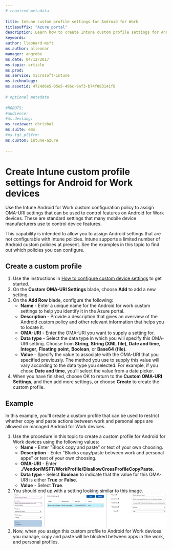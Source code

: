 ```yaml
---
# required metadata

title: Intune custom profile settings for Android for Work
titlesuffix: "Azure portal"
description: Learn how to create Intune custom profile settings for Android for Work devices."
keywords:
author: lleonard-msft
ms.author: alleonar
manager: angrobe
ms.date: 04/12/2017
ms.topic: article
ms.prod:
ms.service: microsoft-intune
ms.technology:
ms.assetid: 4724d6e5-05e5-496c-9af3-b74f083141f8

# optional metadata

#ROBOTS:
#audience:
#ms.devlang:
ms.reviewer: chrisbal
ms.suite: ems
#ms.tgt_pltfrm:
ms.custom: intune-azure

---
```


# Create Intune custom profile settings for Android for Work devices

Use the Intune Android for Work custom configuration policy to assign OMA-URI settings that can be used to control features on Android for Work devices. These are standard settings that many mobile device manufacturers use to control device features.

This capability is intended to allow you to assign Android settings that are not configurable with Intune policies. Intune supports a limited number of Android custom policies at present. See the examples in this topic to find out which policies you can configure.

## Create a custom profile

1. Use the instructions in [How to configure custom device settings](custom-settings-configure.md) to get started.
2. On the **Custom OMA-URI Settings** blade, choose **Add** to add a new setting.
3. On the **Add Row** blade, configure the following:
	- **Name** - Enter a unique name for the Android for work custom settings to help you identify it in the Azure portal.
	- **Description** - Provide a description that gives an overview of the Android custom policy and other relevant information that helps you to locate it.
	- **OMA-URI** - Enter the OMA-URI you want to supply a setting for.
	- **Data type** - Select the data type in which you will specify this OMA-URI setting. Choose from **String**, **String (XML file)**, **Date and time**, **Integer**, **Floating point**, **Boolean**, or **Base64 (file)**.
	- **Value** - Specify the value to associate with the OMA-URI that you specified previously. The method you use to supply this value will vary according to the data type you selected. For example, if you chose **Date and time**, you'll select the value from a date picker.
4. When you have finished, choose OK to return to the **Custom OMA-URI Settings**, and then add more settings, or choose **Create** to create the custom profile.


## Example

In this example, you'll create a custom profile that can be used to restrict whether copy and paste actions between work and personal apps are allowed on managed Android for Work devices.

1. Use the procedure in this topic to create a custom profile for Android for Work devices using the following values:
	- **Name** - Enter "Block copy and paste" or text of your own choosing.
	- **Description** - Enter "Blocks copy/paste between work and personal apps" or text of your own choosing.
	- **OMA-URI** - Enter **./Vendor/MSFT/WorkProfile/DisallowCrossProfileCopyPaste**.
	- **Data type** - Select **Boolean** to indicate that the value for this OMA-URI is either **True** or **False**.
	- **Value** - Select **True**.
2. You should end up with a setting looking similar to this image.
![Block copy and paste for Android for Work.](./media/custom-policy-afw-copy-paste.png)
3. Now, when you assign this custom profile to Android for Work devices you manage, copy and paste will be blocked between apps in the work, and personal profiles.